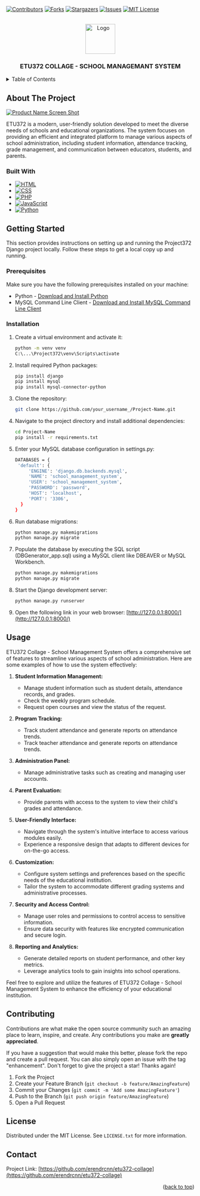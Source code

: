 <a name="readme-top"></a>

<!-- PROJECT SHIELDS -->
<!--
*** I'm using markdown "reference style" links for readability.
*** Reference links are enclosed in brackets [ ] instead of parentheses ( ).
*** See the bottom of this document for the declaration of the reference variables
*** for contributors-url, forks-url, etc. This is an optional, concise syntax you may use.
*** https://www.markdownguide.org/basic-syntax/#reference-style-links
-->
[![Contributors][contributors-shield]][contributors-url]
[![Forks][forks-shield]][forks-url]
[![Stargazers][stars-shield]][stars-url]
[![Issues][issues-shield]][issues-url]
[![MIT License][license-shield]][license-url]
<!-- [![LinkedIn][linkedin-shield]][linkedin-url] -->

<!-- PROJECT LOGO -->
<br />
<div align="center">
  <a href="https://github.com/erendrcnn/etu372-collage">
    <img src="images/logo.png" alt="Logo" width="80" height="80">
  </a>

  <h3 align="center">ETU372 COLLAGE - SCHOOL MANAGEMANT SYSTEM</h3>
  <!--
  <p align="center">
    An awesome README template to jumpstart your projects!
    <br />
    <a href="https://github.com/erendrcnn/etu372-collage"><strong>Explore the docs »</strong></a>
    <br />
    <br />
    <a href="https://github.com/erendrcnn/etu372-collage">View Demo</a>
    ·
    <a href="https://github.com/erendrcnn/etu372-collage">Report Bug</a>
    ·
    <a href="https://github.com/erendrcnn/etu372-collage">Request Feature</a>
  </p>
  -->
</div>



<!-- TABLE OF CONTENTS -->
<details>
  <summary>Table of Contents</summary>
  <ol>
    <li>
      <a href="#about-the-project">About The Project</a>
      <ul>
        <li><a href="#built-with">Built With</a></li>
      </ul>
    </li>
    <li>
      <a href="#getting-started">Getting Started</a>
      <ul>
        <li><a href="#prerequisites">Prerequisites</a></li>
        <li><a href="#installation">Installation</a></li>
      </ul>
    </li>
    <li><a href="#usage">Usage</a></li>
    <li><a href="#contributing">Contributing</a></li>
    <li><a href="#license">License</a></li>
    <li><a href="#contact">Contact</a></li>
  </ol>
</details>



<!-- ABOUT THE PROJECT -->
## About The Project

[![Product Name Screen Shot][product-screenshot]](https://example.com)

ETU372 is a modern, user-friendly solution developed to meet the diverse needs of schools and educational organizations. The system focuses on providing an efficient and integrated platform to manage various aspects of school administration, including student information, attendance tracking, grade management, and communication between educators, students, and parents.





### Built With

* [![HTML][HTML.com]][HTML-url]
* [![CSS][CSS.com]][CSS-url]
* [![PHP][PHP.com]][PHP-url]
* [![JavaScript][JavaScript.com]][JavaScript-url]
* [![Python][Python.com]][Python-url]






<!-- GETTING STARTED -->
## Getting Started

This section provides instructions on setting up and running the Project372 Django project locally. Follow these steps to get a local copy up and running.

### Prerequisites

Make sure you have the following prerequisites installed on your machine:
* Python - [Download and Install Python](https://www.python.org/downloads/)
* MySQL Command Line Client - [Download and Install MySQL Command Line Client](https://dev.mysql.com/downloads/shell/)

### Installation

1. Create a virtual environment and activate it:
   ```sh
   python -m venv venv
   C:\...\Project372\venv\Scripts\activate
2. Install required Python packages:
   ```sh
   pip install django
   pip install mysql
   pip install mysql-connector-python
   ```
3. Clone the repository:
   ```sh
   git clone https://github.com/your_username_/Project-Name.git
   ```
4. Navigate to the project directory and install additional dependencies:
   ```sh
   cd Project-Name
   pip install -r requirements.txt
   ```
5. Enter your MySQL database configuration in settings.py:
   ```sh
   DATABASES = {
    'default': {
        'ENGINE': 'django.db.backends.mysql',
        'NAME': 'school_management_system',
        'USER': 'school_management_system',
        'PASSWORD': 'password',
        'HOST': 'localhost',
        'PORT': '3306',
     }
   }
   ```
6. Run database migrations:
   ```sh
   python manage.py makemigrations
   python manage.py migrate
   ```
7. Populate the database by executing the SQL script (DBGenerator_app.sql) using a MySQL client like DBEAVER or MySQL Workbench.
   ```sh
   python manage.py makemigrations
   python manage.py migrate
   ```
8. Start the Django development server:
   ```sh
   python manage.py runserver
   ```
9. Open the following link in your web browser:
  [http://127.0.0.1:8000/](http://127.0.0.1:8000/)




<!-- USAGE EXAMPLES -->
## Usage

ETU372 Collage - School Management System offers a comprehensive set of features to streamline various aspects of school administration. Here are some examples of how to use the system effectively:

1. **Student Information Management:**
   - Manage student information such as student details, attendance records, and grades.
   - Check the weekly program schedule.
   - Request open courses and view the status of the request.

2. **Program Tracking:**
   - Track student attendance and generate reports on attendance trends.
   - Track teacher attendance and generate reports on attendance trends.

3. **Administration Panel:**
   - Manage administrative tasks such as creating and managing user accounts.

4. **Parent Evaluation:**
   - Provide parents with access to the system to view their child's grades and attendance.

5. **User-Friendly Interface:**
   - Navigate through the system's intuitive interface to access various modules easily.
   - Experience a responsive design that adapts to different devices for on-the-go access.

6. **Customization:**
   - Configure system settings and preferences based on the specific needs of the educational institution.
   - Tailor the system to accommodate different grading systems and administrative processes.

7. **Security and Access Control:**
   - Manage user roles and permissions to control access to sensitive information.
   - Ensure data security with features like encrypted communication and secure login.

8. **Reporting and Analytics:**
   - Generate detailed reports on student performance, and other key metrics.
   - Leverage analytics tools to gain insights into school operations.

Feel free to explore and utilize the features of ETU372 Collage - School Management System to enhance the efficiency of your educational institution.




<!-- CONTRIBUTING -->
## Contributing

Contributions are what make the open source community such an amazing place to learn, inspire, and create. Any contributions you make are **greatly appreciated**.

If you have a suggestion that would make this better, please fork the repo and create a pull request. You can also simply open an issue with the tag "enhancement".
Don't forget to give the project a star! Thanks again!

1. Fork the Project
2. Create your Feature Branch (`git checkout -b feature/AmazingFeature`)
3. Commit your Changes (`git commit -m 'Add some AmazingFeature'`)
4. Push to the Branch (`git push origin feature/AmazingFeature`)
5. Open a Pull Request





<!-- LICENSE -->
## License

Distributed under the MIT License. See `LICENSE.txt` for more information.





<!-- CONTACT -->
## Contact

Project Link: [https://github.com/erendrcnn/etu372-collage](https://github.com/erendrcnn/etu372-collage)

<p align="right">(<a href="#readme-top">back to top</a>)</p>


<!-- MARKDOWN LINKS & IMAGES -->
<!-- https://www.markdownguide.org/basic-syntax/#reference-style-links -->
[contributors-shield]: https://img.shields.io/github/contributors/othneildrew/Best-README-Template.svg?style=for-the-badge
[contributors-url]: https://github.com/erendrcnn/etu372-collage/graphs/contributors
[forks-shield]: https://img.shields.io/github/forks/othneildrew/Best-README-Template.svg?style=for-the-badge
[forks-url]: https://github.com/erendrcnn/etu372-collage/network/members
[stars-shield]: https://img.shields.io/github/stars/othneildrew/Best-README-Template.svg?style=for-the-badge
[stars-url]: https://github.com/erendrcnn/etu372-collage/stargazers
[issues-shield]: https://img.shields.io/github/issues/othneildrew/Best-README-Template.svg?style=for-the-badge
[issues-url]: https://github.com/erendrcnn/etu372-collage/issues
[license-shield]: https://img.shields.io/github/license/othneildrew/Best-README-Template.svg?style=for-the-badge
[license-url]: https://github.com/erendrcnn/etu372-collage/blob/master/LICENSE.txt
<!--
[linkedin-shield]: https://img.shields.io/badge/-LinkedIn-black.svg?style=for-the-badge&logo=linkedin&colorB=555
[linkedin-url]: https://linkedin.com/in
-->
[product-screenshot]: images/screenshot.png
[Next.js]: https://img.shields.io/badge/next.js-000000?style=for-the-badge&logo=nextdotjs&logoColor=white
[Next-url]: https://nextjs.org/
[React.js]: https://img.shields.io/badge/React-20232A?style=for-the-badge&logo=react&logoColor=61DAFB
[React-url]: https://reactjs.org/
[Vue.js]: https://img.shields.io/badge/Vue.js-35495E?style=for-the-badge&logo=vuedotjs&logoColor=4FC08D
[Vue-url]: https://vuejs.org/
[Angular.io]: https://img.shields.io/badge/Angular-DD0031?style=for-the-badge&logo=angular&logoColor=white
[Angular-url]: https://angular.io/
[Svelte.dev]: https://img.shields.io/badge/Svelte-4A4A55?style=for-the-badge&logo=svelte&logoColor=FF3E00
[Svelte-url]: https://svelte.dev/
[Laravel.com]: https://img.shields.io/badge/Laravel-FF2D20?style=for-the-badge&logo=laravel&logoColor=white
[Laravel-url]: https://laravel.com
[Bootstrap.com]: https://img.shields.io/badge/Bootstrap-563D7C?style=for-the-badge&logo=bootstrap&logoColor=white
[Bootstrap-url]: https://getbootstrap.com
[JQuery.com]: https://img.shields.io/badge/jQuery-0769AD?style=for-the-badge&logo=jquery&logoColor=white
[JQuery-url]: https://jquery.com 
[HTML.com]: https://img.shields.io/badge/HTML-239120?style=for-the-badge&logo=html5&logoColor=white
[HTML-url]: https://html.com
[CSS.com]: https://img.shields.io/badge/CSS-239120?&style=for-the-badge&logo=css3&logoColor=white
[CSS-url]: https://www.w3.org/Style/CSS/Overview.en.html
[PHP.com]: https://img.shields.io/badge/PHP-777BB4?style=for-the-badge&logo=php&logoColor=white
[PHP-url]: https://www.php.net
[JavaScript.com]: https://img.shields.io/badge/JavaScript-F7DF1E?style=for-the-badge&logo=javascript&logoColor=black
[JavaScript-url]: https://www.javascript.com
[Python.com]: https://img.shields.io/badge/Python-14354C?style=for-the-badge&logo=python&logoColor=white
[Python-url]: https://www.python.org

